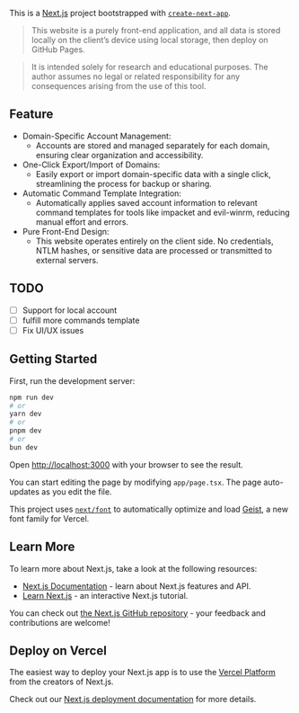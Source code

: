 This is a [Next.js](https://nextjs.org) project bootstrapped with [`create-next-app`](https://nextjs.org/docs/app/api-reference/cli/create-next-app).

> This website is a purely front-end application, and all data is stored locally on the client’s device using local storage, then deploy on GitHub Pages. 

> It is intended solely for research and educational purposes. The author assumes no legal or related responsibility for any consequences arising from the use of this tool.


## Feature

- Domain-Specific Account Management:
    - Accounts are stored and managed separately for each domain, ensuring clear organization and accessibility.
- One-Click Export/Import of Domains:
    - Easily export or import domain-specific data with a single click, streamlining the process for backup or sharing.
- Automatic Command Template Integration:
    - Automatically applies saved account information to relevant command templates for tools like impacket and evil-winrm, reducing manual effort and errors.
- Pure Front-End Design:
    - This website operates entirely on the client side. No credentials, NTLM hashes, or sensitive data are processed or transmitted to external servers.


## TODO

- [ ] Support for local account
- [ ] fulfill more commands template
- [ ] Fix UI/UX issues

## Getting Started

First, run the development server:

```bash
npm run dev
# or
yarn dev
# or
pnpm dev
# or
bun dev
```

Open [http://localhost:3000](http://localhost:3000) with your browser to see the result.

You can start editing the page by modifying `app/page.tsx`. The page auto-updates as you edit the file.

This project uses [`next/font`](https://nextjs.org/docs/app/building-your-application/optimizing/fonts) to automatically optimize and load [Geist](https://vercel.com/font), a new font family for Vercel.

## Learn More

To learn more about Next.js, take a look at the following resources:

- [Next.js Documentation](https://nextjs.org/docs) - learn about Next.js features and API.
- [Learn Next.js](https://nextjs.org/learn) - an interactive Next.js tutorial.

You can check out [the Next.js GitHub repository](https://github.com/vercel/next.js) - your feedback and contributions are welcome!

## Deploy on Vercel

The easiest way to deploy your Next.js app is to use the [Vercel Platform](https://vercel.com/new?utm_medium=default-template&filter=next.js&utm_source=create-next-app&utm_campaign=create-next-app-readme) from the creators of Next.js.

Check out our [Next.js deployment documentation](https://nextjs.org/docs/app/building-your-application/deploying) for more details.
